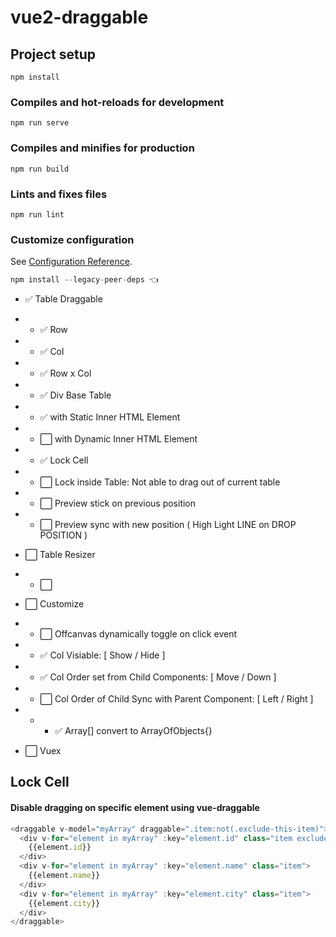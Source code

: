# vue2-draggable

## Project setup
```
npm install
```

### Compiles and hot-reloads for development
```
npm run serve
```

### Compiles and minifies for production
```
npm run build
```

### Lints and fixes files
```
npm run lint
```

### Customize configuration
See [Configuration Reference](https://cli.vuejs.org/config/).



```js
npm install --legacy-peer-deps 👈
```

- :white_check_mark: Table Draggable 
- - :white_check_mark: Row
- - :white_check_mark: Col
- - :white_check_mark: Row x Col
- - :white_check_mark: Div Base Table
- - :white_check_mark: with Static Inner HTML Element
- - :white_large_square: with Dynamic Inner HTML Element
- - :white_check_mark: Lock Cell
- - :white_large_square: Lock inside Table: Not able to drag out of current table
- - :white_large_square: Preview stick on previous position 
- - :white_large_square: Preview sync with new position ( High Light LINE on DROP POSITION )

- :white_large_square: Table Resizer
- - :white_large_square:


- :white_large_square: Customize
- - :white_large_square: Offcanvas dynamically toggle on click event
- - :white_check_mark: Col Visiable: [ Show / Hide ]
- - :white_check_mark: Col Order set from Child  Components: [ Move / Down ]
- - :white_large_square: Col Order of Child Sync with Parent Component: [ Left / Right ]
- - - :white_check_mark: Array[] convert to ArrayOfObjects{}


- :white_large_square: Vuex













## Lock Cell
#### Disable dragging on specific element using vue-draggable
```js
<draggable v-model="myArray" draggable=".item:not(.exclude-this-item)"> 👈
  <div v-for="element in myArray" :key="element.id" class="item exclude-this-item"> 👈
    {{element.id}}
  </div>
  <div v-for="element in myArray" :key="element.name" class="item">
    {{element.name}}
  </div>
  <div v-for="element in myArray" :key="element.city" class="item">
    {{element.city}}
  </div>
</draggable>
```